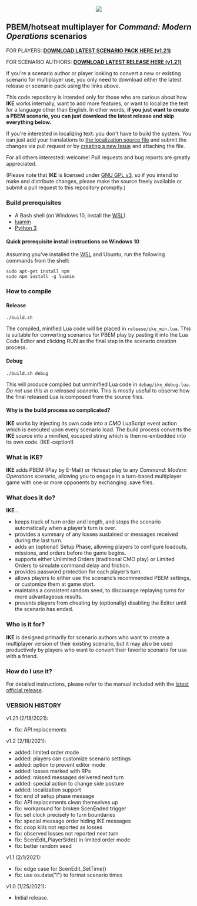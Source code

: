 <p align="center"><img src="https://github.com/musurca/IKE/raw/main/ike_logo.png" /></p>

## PBEM/hotseat multiplayer for *Command: Modern Operations* scenarios
FOR PLAYERS: [**DOWNLOAD LATEST SCENARIO PACK HERE (v1.21)**](https://github.com/musurca/IKE/releases/download/v1.21-scenarios/IKE_Scenario_Pack_v1.21.zip)

FOR SCENARIO AUTHORS: [**DOWNLOAD LATEST RELEASE HERE (v1.21)**](https://github.com/musurca/IKE/releases/download/v1.21/IKE.v1.21.zip)

If you're a scenario author or player looking to convert a new or existing scenario for multiplayer use, you only need to download either the latest release or scenario pack using the links above. 

This code repository is intended only for those who are curious about how **IKE** works internally, want to add more features, or want to localize the text for a language other than English. In other words, **if you just want to create a PBEM scenario, you can just download the latest release and skip everything below.**

If you're interested in localizing text: you don't have to build the system. You can just add your translations to [the localization source file](https://github.com/musurca/IKE/blob/main/src/00_localize.lua) and submit the changes via pull request or by [creating a new Issue](https://github.com/musurca/IKE/issues/new) and attaching the file.

For all others interested: welcome! Pull requests and bug reports are greatly appreciated.

(Please note that **IKE** is licensed under [GNU GPL v3](https://www.gnu.org/licenses/gpl-3.0-standalone.html), so if you intend to make and distribute changes, please make the source freely available or submit a pull request to this repository promptly.)

### Build prerequisites
* A Bash shell (on Windows 10, install the [WSL](https://www.howtogeek.com/249966/how-to-install-and-use-the-linux-bash-shell-on-windows-10/))
* [luamin](https://github.com/mathiasbynens/luamin)
* [Python 3](https://www.python.org/downloads/)

#### Quick prerequisite install instructions on Windows 10

Assuming you've installed the [WSL](https://www.howtogeek.com/249966/how-to-install-and-use-the-linux-bash-shell-on-windows-10/) and Ubuntu, run the following commands from the shell:
```
sudo apt-get install npm
sudo npm install -g luamin
```

### How to compile

#### Release
```
./build.sh
```

The compiled, minified Lua code will be placed in `release/ike_min.lua`. This is suitable for converting scenarios for PBEM play by pasting it into the Lua Code Editor and clicking RUN as the final step in the scenario creation process.
 
#### Debug
```
./build.sh debug
```

This will produce compiled but unminified Lua code in `debug/ike_debug.lua`. _Do not use this in a released scenario._ This is mostly useful to observe how the final released Lua is composed from the source files.

#### Why is the build process so complicated?
**IKE** works by injecting its own code into a *CMO* LuaScript event action which is executed upon every scenario load. The build process converts the **IKE** source into a minified, escaped string which is then re-embedded into its own code. (IKE-ception!)

### What is IKE?
**IKE** adds PBEM (Play by E-Mail) or Hotseat play to any *Command: Modern Operations* scenario, allowing you to engage in a turn-based multiplayer game with one or more opponents by exchanging .save files.

### What does it do?
**IKE**...
* keeps track of turn order and length, and stops the scenario automatically when a player’s turn is over.
* provides a summary of any losses sustained or messages received during the last turn.
* adds an (optional) Setup Phase, allowing players to configure loadouts, missions, and orders before the game begins.
* supports either Unlimited Orders (traditional CMO play) or Limited Orders to simulate command delay and friction.
* provides password protection for each player’s turn.
* allows players to either use the scenario’s recommended PBEM settings, or customize them at game start.
* maintains a consistent random seed, to discourage replaying turns for more advantageous results.
* prevents players from cheating by (optionally) disabling the Editor until the scenario has ended.

### Who is it for?
**IKE** is designed primarily for scenario authors who want to create a multiplayer version of their existing scenario, but it may also be used productively by players who want to convert their favorite scenario for use with a friend.

### How do I use it?
For detailed instructions, please refer to the manual included with the [latest official release](https://github.com/musurca/IKE/releases/download/v1.21/IKE.v1.21.zip).

### VERSION HISTORY
v1.21 (2/18/2021):
* fix: API replacements

v1.2 (2/18/2021):
* added: limited order mode
* added: players can customize scenario settings
* added: option to prevent editor mode
* added: losses marked with RPs
* added: missed messages delivered next turn
* added: special action to change side posture
* added: localization support
* fix: end of setup phase message
* fix: API replacements clean themselves up
* fix: workaround for broken ScenEnded trigger
* fix: set clock precisely to turn boundaries
* fix: special message order hiding IKE messages
* fix: coop kills not reported as losses
* fix: observed losses not reported next turn
* fix: ScenEdit_PlayerSide() in limited order mode
* fix: better random seed

v1.1 (2/1/2021):
* fix: edge case for ScenEdit_SetTime() 
* fix: use os.date("!") to format scenario times

v1.0 (1/25/2021):
* Initial release.

